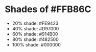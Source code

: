 # Shades of #FFB86C

* 20% shade: #FE9423
* 40% shade: #D97000
* 60% shade: #914B00
* 80% shade: #482500
* 100% shade: #000000
